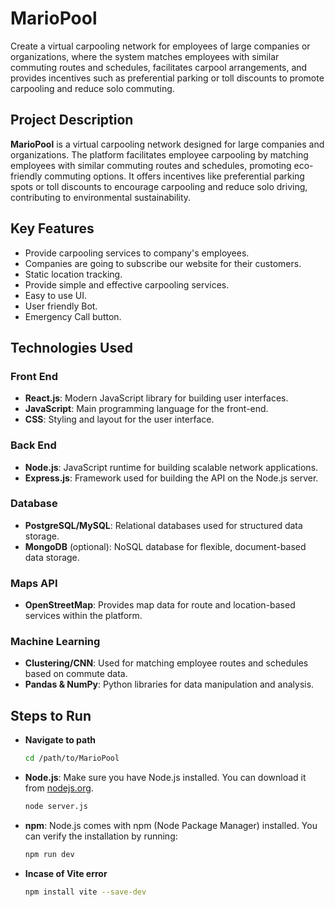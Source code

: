 # MarioPool
Create a virtual carpooling network for employees of large companies or organizations, where the system matches employees with similar commuting routes and schedules, facilitates carpool arrangements, and provides incentives such as preferential parking or toll discounts to promote carpooling and reduce solo commuting.

## Project Description
**MarioPool** is a virtual carpooling network designed for large companies and organizations. The platform facilitates employee carpooling by matching employees with similar commuting routes and schedules, promoting eco-friendly commuting options. It offers incentives like preferential parking spots or toll discounts to encourage carpooling and reduce solo driving, contributing to environmental sustainability.

## Key Features
- Provide carpooling services to company's employees.​
- Companies are going to subscribe our website for their customers.​
- Static location tracking. ​
- Provide simple and effective carpooling services.​
- Easy to use UI.​
- User friendly Bot.
- Emergency Call button.

## Technologies Used
### Front End
- **React.js**: Modern JavaScript library for building user interfaces.
- **JavaScript**: Main programming language for the front-end.
- **CSS**: Styling and layout for the user interface.

### Back End
- **Node.js**: JavaScript runtime for building scalable network applications.
- **Express.js**: Framework used for building the API on the Node.js server.

### Database
- **PostgreSQL/MySQL**: Relational databases used for structured data storage.
- **MongoDB** (optional): NoSQL database for flexible, document-based data storage.

### Maps API
- **OpenStreetMap**: Provides map data for route and location-based services within the platform.

### Machine Learning
- **Clustering/CNN**: Used for matching employee routes and schedules based on commute data.
- **Pandas & NumPy**: Python libraries for data manipulation and analysis.

  
## Steps to Run
- **Navigate to path**
  ```bash
  cd /path/to/MarioPool
- **Node.js**: Make sure you have Node.js installed. You can download it from [nodejs.org](https://nodejs.org/).
  ```bash
  node server.js
- **npm**: Node.js comes with npm (Node Package Manager) installed. You can verify the installation by running:
  ```bash
  npm run dev
- **Incase of Vite error** 
  ```bash
  npm install vite --save-dev
